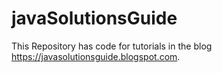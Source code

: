 # javaSolutionsGuide
This Repository has code for tutorials in the blog https://javasolutionsguide.blogspot.com.
